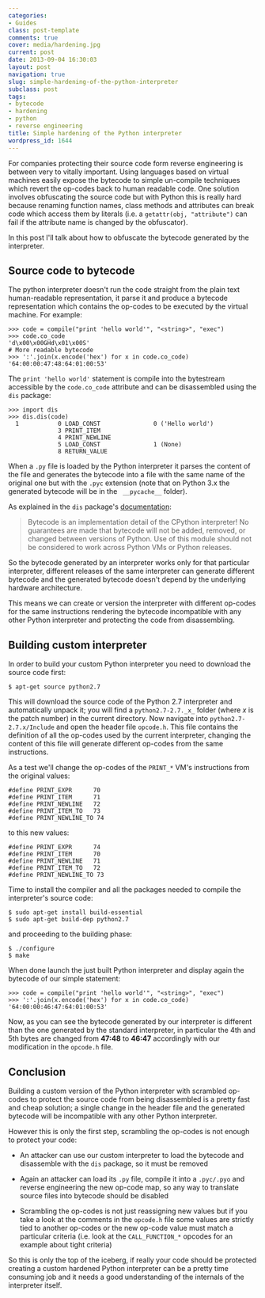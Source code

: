 ```yaml
---
categories:
- Guides
class: post-template
comments: true
cover: media/hardening.jpg
current: post
date: 2013-09-04 16:30:03
layout: post
navigation: true
slug: simple-hardening-of-the-python-interpreter
subclass: post
tags:
- bytecode
- hardening
- python
- reverse engineering
title: Simple hardening of the Python interpreter
wordpress_id: 1644
---
```


For companies protecting their source code form reverse engineering is between very to vitally important. Using languages based on virtual machines easily expose the bytecode to simple un-compile techniques which revert the op-codes back to human readable code. One solution involves obfuscating the source code but with Python this is really hard because renaming function names, class methods and attributes can break code which access them by literals (i.e. a `getattr(obj, "attribute")` can fail if the attribute name is changed by the obfuscator).

In this post I'll talk about how to obfuscate the bytecode generated by the interpreter.

<!-- more -->



## Source code to bytecode



The python interpreter doesn't run the code straight from the plain text human-readable representation, it parse it and produce a bytecode representation which contains the op-codes to be executed by the virtual machine. For example:




    >>> code = compile("print 'hello world'", "<string>", "exec")
    >>> code.co_code
    'd\x00\x00GHd\x01\x00S'
    # More readable bytecode
    >>> ':'.join(x.encode('hex') for x in code.co_code)
    '64:00:00:47:48:64:01:00:53'




The `print 'hello world'` statement is compile into the bytestream accessible by the `code.co_code` attribute and can be disassembled using the `dis` package:




    >>> import dis
    >>> dis.dis(code)
      1           0 LOAD_CONST               0 ('Hello world')
                  3 PRINT_ITEM
                  4 PRINT_NEWLINE
                  5 LOAD_CONST               1 (None)
                  8 RETURN_VALUE




When a `.py` file is loaded by the Python interpreter it parses the content of the file and generates the bytecode into a file with the same name of the original one but with the `.pyc` extension (note that on Python 3.x the generated bytecode will be in the ` __pycache__` folder).

As explained in the `dis` package's [documentation](http://docs.python.org/2/library/dis.html):



<blockquote>Bytecode is an implementation detail of the CPython interpreter! No guarantees are made that bytecode will not be added, removed, or changed between versions of Python. Use of this module should not be considered to work across Python VMs or Python releases.</blockquote>



So the bytecode generated by an interpreter works only for that particular interpreter, different releases of the same interpreter can generate different bytecode and the generated bytecode doesn't depend by the underlying hardware architecture.

This means we can create or version the interpreter with different op-codes for the same instructions rendering the bytecode incompatible with any other Python interpreter and protecting the code from disassembling.



## Building custom interpreter



In order to build your custom Python interpreter you need to download the source code first:




    $ apt-get source python2.7




This will download the source code of the Python 2.7 interpreter and automatically unpack it; you will find a `python2.7-2.7._x_` folder (where _x_ is the patch number) in the current directory. Now navigate into `python2.7-2.7.x/Include` and open the header file `opcode.h`. This file contains the definition of all the op-codes used by the current interpreter, changing the content of this file will generate different op-codes from the same instructions.

As a test we'll change the op-codes of the `PRINT_*` VM's instructions from the original values:




    #define PRINT_EXPR      70
    #define PRINT_ITEM      71
    #define PRINT_NEWLINE   72
    #define PRINT_ITEM_TO   73
    #define PRINT_NEWLINE_TO 74




to this new values:




    #define PRINT_EXPR      74
    #define PRINT_ITEM      70
    #define PRINT_NEWLINE   71
    #define PRINT_ITEM_TO   72
    #define PRINT_NEWLINE_TO 73




Time to install the compiler and all the packages needed to compile the interpreter's source code:




    $ sudo apt-get install build-essential
    $ sudo apt-get build-dep python2.7




and proceeding to the building phase:




    $ ./configure
    $ make




When done launch the just built Python interpreter and display again the bytecode of our simple statement:




    >>> code = compile("print 'hello world'", "<string>", "exec")
    >>> ':'.join(x.encode('hex') for x in code.co_code)
    '64:00:00:46:47:64:01:00:53'




Now, as you can see the bytecode generated by our interpreter is different than the one generated by the standard interpreter, in particular the 4th and 5th bytes are changed from **47:48** to **46:47** accordingly with our modification in the `opcode.h` file.



## Conclusion



Building a custom version of the Python interpreter with scrambled op-codes to protect the source code from being disassembled is a pretty fast and cheap solution; a single change in the header file and the generated bytecode will be incompatible with any other Python interpreter.

However this is only the first step, scrambling the op-codes is not enough to protect your code:





  * An attacker can use our custom interpreter to load the bytecode and disassemble with the `dis` package, so it must be removed


  * Again an attacker can load its `.py` file, compile it into a `.pyc/.pyo` and reverse engineering the new op-code map, so any way to translate source files into bytecode should be disabled


  * Scrambling the op-codes is not just reassigning new values but if you take a look at the comments in the `opcode.h` file some values are strictly tied to another op-codes or the new op-code value must match a particular criteria (i.e. look at the `CALL_FUNCTION_*` opcodes for an example about tight criteria)



So this is only the top of the iceberg, if really your code should be protected creating a custom hardened Python interpreter can be a pretty time consuming job and it needs a good understanding of the internals of the interpreter itself.